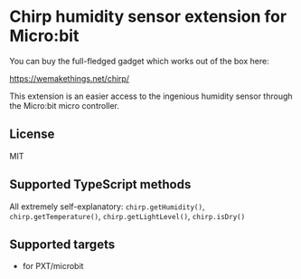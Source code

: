 # Chirp humidity sensor extension for Micro:bit

You can buy the full-fledged gadget which works out of the box here: 

https://wemakethings.net/chirp/

This extension is an easier access to the ingenious humidity sensor through the Micro:bit micro controller.

## License

MIT

## Supported TypeScript methods

All extremely self-explanatory: `chirp.getHumidity()`, `chirp.getTemperature()`, `chirp.getLightLevel()`, `chirp.isDry()`

## Supported targets

* for PXT/microbit
